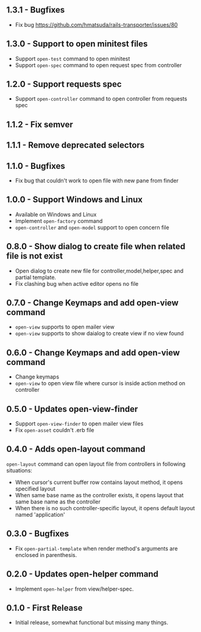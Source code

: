 ## 1.3.1 - Bugfixes
* Fix bug https://github.com/hmatsuda/rails-transporter/issues/80 

## 1.3.0 - Support to open minitest files
* Support `open-test` command to open minitest
* Support `open-spec` command to open request spec from controller 

## 1.2.0 - Support requests spec
* Support `open-controller` command to open controller from requests spec

## 1.1.2 - Fix semver

## 1.1.1 - Remove deprecated selectors

## 1.1.0 - Bugfixes
* Fix bug that couldn't work to open file with new pane from finder

## 1.0.0 - Support Windows and Linux
* Available on Windows and Linux
* Implement `open-factory` command
* `open-controller` and `open-model` support to open concern file

## 0.8.0 - Show dialog to create file when related file is not exist
* Open dialog to create new file for controller,model,helper,spec and partial template.
* Fix clashing bug when active editor opens no file

## 0.7.0 - Change Keymaps and add open-view command
* `open-view` supports to open mailer view
* `open-view` supports to show daialog to create view if no view found

## 0.6.0 - Change Keymaps and add open-view command
* Change keymaps
* `open-view` to open view file where cursor is inside action method on controller

## 0.5.0 - Updates open-view-finder
* Support `open-view-finder` to open mailer view files
* Fix `open-asset` couldn't .erb file

## 0.4.0 - Adds open-layout command
`open-layout` command can open layout file from controllers in following situations:
* When cursor's current buffer row contains layout method, it opens specified layout
* When same base name as the controller exists, it opens layout that same base name as the controller
* When there is no such controller-specific layout, it opens default layout named 'application'

## 0.3.0 - Bugfixes
* Fix `open-partial-template` when render method's arguments are enclosed in parenthesis.

## 0.2.0 - Updates open-helper command
* Implement `open-helper` from view/helper-spec.

## 0.1.0 - First Release
* Initial release, somewhat functional but missing many things.
